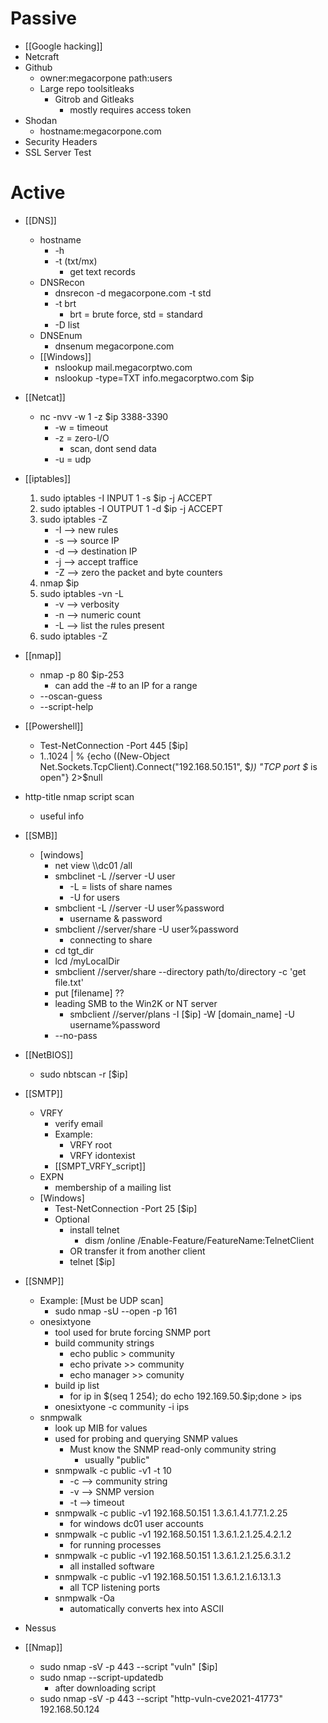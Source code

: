 # Passive 

- [[Google hacking]]
-  Netcraft
- Github
	- owner:megacorpone path:users
	- Large repo toolsitleaks
		- Gitrob and Gitleaks
			- mostly requires access token
- Shodan
	- hostname:megacorpone.com
- Security Headers
- SSL Server Test

# Active
- [[DNS]]
	- hostname 
		- -h
		- -t (txt/mx)
			- get text records
	- DNSRecon
		- dnsrecon -d megacorpone.com -t std
		- -t brt
			- brt = brute force, std = standard
		- -D list
	- DNSEnum
		- dnsenum megacorpone.com
	- [[Windows]]
		- nslookup mail.megacorptwo.com
		- nslookup -type=TXT info.megacorptwo.com $ip

- [[Netcat]]
	- nc -nvv -w 1 -z $ip 3388-3390
		- -w = timeout
		- -z =  zero-I/O
			- scan, dont send data
		- -u = udp
- [[iptables]]
	1. sudo iptables -I INPUT 1 -s $ip -j ACCEPT
	2. sudo iptables -I OUTPUT 1 -d $ip -j ACCEPT
	3. sudo iptables -Z
		- -I --> new rules
		- -s --> source IP
		- -d --> destination IP
		- -j --> accept traffice
		- -Z --> zero the packet and byte counters
	4. nmap $ip
	5. sudo iptables -vn -L
		- -v --> verbosity
		- -n --> numeric count
		- -L --> list the rules present
	6. sudo iptables -Z
- [[nmap]]
	- nmap -p 80 $ip-253
		- can add the -# to an IP for a range
	- --oscan-guess
	- --script-help
- [[Powershell]]
	- Test-NetConnection -Port 445 [$ip]
	- 1..1024 | % {echo ((New-Object Net.Sockets.TcpClient).Connect("192.168.50.151", $_)) "TCP port $_ is open"} 2>$null
- http-title nmap script scan
	- useful info
- [[SMB]]
	- [windows]
		- net view \\\\dc01 /all
		- smbclinet -L //server -U user
			- -L = lists of share names
			- -U for users
		- smbclient -L //server -U user%password
			- username & password
		- smbclient //server/share -U user%password
			- connecting to share
		- cd tgt_dir
		- lcd /myLocalDir
		- smbclient //server/share --directory path/to/directory -c 'get file.txt'
		- put [filename] ??
		- leading SMB to the Win2K or NT server
			- smbclient //server/plans -I [$ip] -W [domain_name]  -U username%password
		- --no-pass
- [[NetBIOS]]
	- sudo nbtscan -r [$ip]
- [[SMTP]]
	- VRFY
		- verify email
		- Example:
			- VRFY root
			- VRFY idontexist
		- [[SMPT_VRFY_script]]
	- EXPN
		- membership of a mailing list
	- [Windows]
		- Test-NetConnection -Port 25 [$ip] 
		- Optional
			- install telnet
				- dism /online /Enable-Feature/FeatureName:TelnetClient
			- OR transfer it from another client
			- telnet [$ip]
- [[SNMP]]
	- Example: [Must be UDP scan]
		- sudo nmap -sU --open -p 161
	- onesixtyone
		- tool used for brute forcing SNMP port
		- build community strings
			- echo public > community
			- echo private >> community
			- echo manager >> comunity
		- build ip list
			- for ip in $(seq 1 254); do echo 192.169.50.\$ip;done > ips
		- onesixtyone -c community -i ips
	- snmpwalk
		- look up MIB for values
		- used for probing and querying SNMP values
			- Must know the SNMP read-only community string
				- usually "public"
		- snmpwalk -c public -v1 -t 10
			- -c --> community string
			- -v --> SNMP version
			- -t --> timeout
		- snmpwalk -c public -v1 192.168.50.151 1.3.6.1.4.1.77.1.2.25
			- for windows dc01 user accounts
		- snmpwalk -c public -v1 192.168.50.151 1.3.6.1.2.1.25.4.2.1.2
			- for running processes
		- snmpwalk -c public -v1 192.168.50.151 1.3.6.1.2.1.25.6.3.1.2
			- all installed software
		- snmpwalk -c public -v1 192.168.50.151 1.3.6.1.2.1.6.13.1.3
			- all TCP listening ports
		- snmpwalk -Oa
			- automatically converts hex into ASCII
- Nessus
- [[Nmap]]
	- sudo nmap -sV -p 443 --script "vuln" [$ip]
	- sudo nmap --script-updatedb
		- after downloading script
	- sudo nmap -sV -p 443 --script "http-vuln-cve2021-41773" 192.168.50.124